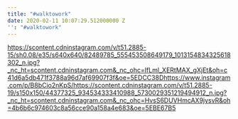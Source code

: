 ```yaml
---
title: "#walktowork"
date: 2020-02-11 10:07:29.512000000 Z
'': "#walktowork"
---
```


https://scontent.cdninstagram.com/v/t51.2885-15/sh0.08/e35/s640x640/82489785_555453508649179_1013154834325618302_n.jpg?_nc_ht=scontent.cdninstagram.com&_nc_ohc=IfLml_XERtMAX_gXjEt&oh=c41d6a5db471f3788a96d7af69907f3f&oe=5EDCC38Dhttps://www.instagram.com/p/B8bCio2nKpS/https://scontent.cdninstagram.com/v/t51.2885-19/s150x150/44377325_934534333410988_5730029351219494912_n.jpg?_nc_ht=scontent.cdninstagram.com&_nc_ohc=HvsS6DUVHmcAX9jysvR&oh=4b6b6c974603c8a56cce90a158a4e683&oe=5EBE67B5